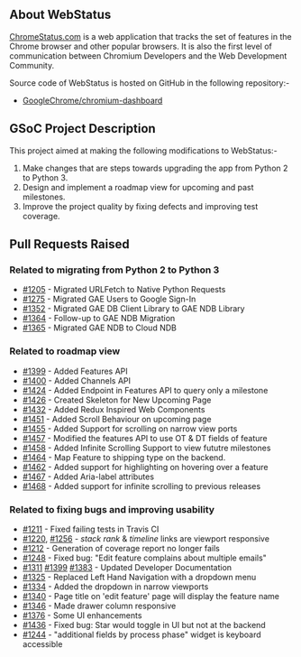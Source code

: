## About WebStatus

[ChromeStatus.com](https://www.chromestatus.com) is a web application that tracks the set of features in the Chrome browser and other popular browsers. It is also the first level of communication between Chromium Developers and the Web Development Community.

Source code of WebStatus is hosted on GitHub in the following repository:-
- [GoogleChrome/chromium-dashboard](https://github.com/GoogleChrome/chromium-dashboard)

## GSoC Project Description
This project aimed at making the following modifications to WebStatus:-
1. Make changes that are steps towards upgrading the app from Python 2 to Python 3.
2. Design and implement a roadmap view for upcoming and past milestones.
3. Improve the project quality by fixing defects and improving test coverage.

## Pull Requests Raised
### Related to migrating from Python 2 to Python 3
* [#1205](https://github.com/GoogleChrome/chromium-dashboard/pull/1205) - Migrated URLFetch to Native Python Requests 
* [#1275](https://github.com/GoogleChrome/chromium-dashboard/pull/1275) - Migrated GAE Users to Google Sign-In
* [#1352](https://github.com/GoogleChrome/chromium-dashboard/pull/1352) - Migrated GAE DB Client Library to GAE NDB Library
* [#1364](https://github.com/GoogleChrome/chromium-dashboard/pull/1364) - Follow-up to GAE NDB Migration
* [#1365](https://github.com/GoogleChrome/chromium-dashboard/pull/1365) - Migrated GAE NDB to Cloud NDB

### Related to roadmap view
* [#1399](https://github.com/GoogleChrome/chromium-dashboard/pull/1399) - Added Features API
* [#1400](https://github.com/GoogleChrome/chromium-dashboard/pull/1400) - Added Channels API
* [#1424](https://github.com/GoogleChrome/chromium-dashboard/pull/1424) - Added Endpoint in Features API to query only a milestone
* [#1426](https://github.com/GoogleChrome/chromium-dashboard/pull/1426) - Created Skeleton for New Upcoming Page
* [#1432](https://github.com/GoogleChrome/chromium-dashboard/pull/1432) - Added Redux Inspired Web Components
* [#1451](https://github.com/GoogleChrome/chromium-dashboard/pull/1451) - Added Scroll Behaviour on upcoming page
* [#1455](https://github.com/GoogleChrome/chromium-dashboard/pull/1455) - Added Support for scrolling on narrow view ports
* [#1457](https://github.com/GoogleChrome/chromium-dashboard/pull/1457) - Modified the features API to use OT & DT fields of feature
* [#1458](https://github.com/GoogleChrome/chromium-dashboard/pull/1458) - Added Infinite Scrolling Support to view fututre milestones
* [#1464](https://github.com/GoogleChrome/chromium-dashboard/pull/1464) - Map Feature to shipping type on the backend.
* [#1462](https://github.com/GoogleChrome/chromium-dashboard/pull/1462) - Added support for highlighting on hovering over a feature
* [#1467](https://github.com/GoogleChrome/chromium-dashboard/pull/1467) - Added Aria-label attributes
* [#1468](https://github.com/GoogleChrome/chromium-dashboard/pull/1468) - Added support for infinite scrolling to previous releases

### Related to fixing bugs and improving usability
* [#1211](https://github.com/GoogleChrome/chromium-dashboard/pull/1211) - Fixed failing tests in Travis CI
* [#1220](https://github.com/GoogleChrome/chromium-dashboard/pull/1220), [#1256](https://github.com/GoogleChrome/chromium-dashboard/pull/1256) - _stack rank_ & _timeline_ links are viewport responsive
* [#1212](https://github.com/GoogleChrome/chromium-dashboard/pull/1212) - Generation of coverage report no longer fails
* [#1248](https://github.com/GoogleChrome/chromium-dashboard/pull/1248) - Fixed bug: "Edit feature complains about multiple emails"
* [#1311](https://github.com/GoogleChrome/chromium-dashboard/pull/1311) [#1399](https://github.com/GoogleChrome/chromium-dashboard/pull/1339) [#1383](https://github.com/GoogleChrome/chromium-dashboard/pull/1383) - Updated Developer Documentation
* [#1325](https://github.com/GoogleChrome/chromium-dashboard/pull/1325) - Replaced Left Hand Navigation with a dropdown menu 
* [#1334](https://github.com/GoogleChrome/chromium-dashboard/pull/1334) - Added the dropdown in narrow viewports
* [#1340](https://github.com/GoogleChrome/chromium-dashboard/pull/1340) - Page title on 'edit feature' page will display the feature name
* [#1346](https://github.com/GoogleChrome/chromium-dashboard/pull/1346) - Made drawer column responsive
* [#1376](https://github.com/GoogleChrome/chromium-dashboard/pull/1376) - Some UI enhancements
* [#1436](https://github.com/GoogleChrome/chromium-dashboard/pull/1436) - Fixed bug: Star would toggle in UI but not at the backend
* [#1244](https://github.com/GoogleChrome/chromium-dashboard/pull/1244) - "additional fields by process phase" widget is keyboard accessible
